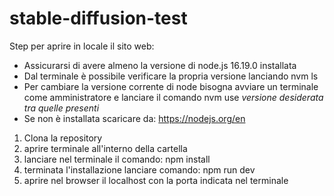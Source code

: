 # stable-diffusion-test
Step per aprire in locale il sito web: 
- Assicurarsi di avere almeno la versione di node.js 16.19.0 installata
- Dal terminale è possibile verificare la propria versione lanciando nvm ls
- Per cambiare la versione corrente di node bisogna avviare un terminale come amministratore e lanciare il comando nvm use *versione desiderata tra quelle presenti*
- Se non è installata scaricare da: https://nodejs.org/en 

1. Clona la repository
2. aprire terminale all'interno della cartella
3. lanciare nel terminale il comando: npm install
4. terminata l'installazione lanciare comando: npm run dev
5. aprire nel browser il localhost con la porta indicata nel terminale 
